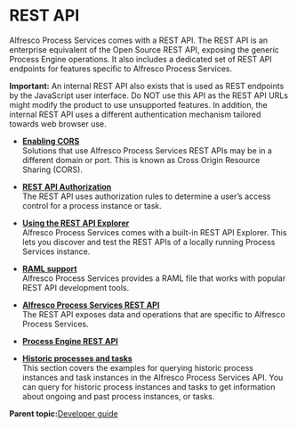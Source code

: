 # REST API

Alfresco Process Services comes with a REST API. The REST API is an enterprise equivalent of the Open Source REST API, exposing the generic Process Engine operations. It also includes a dedicated set of REST API endpoints for features specific to Alfresco Process Services.

**Important:** An internal REST API also exists that is used as REST endpoints by the JavaScript user interface. Do NOT use this API as the REST API URLs might modify the product to use unsupported features. In addition, the internal REST API uses a different authentication mechanism tailored towards web browser use.

-   **[Enabling CORS](../topics/enable-cors.md)**  
Solutions that use Alfresco Process Services REST APIs may be in a different domain or port. This is known as Cross Origin Resource Sharing \(CORS\).
-   **[REST API Authorization](../topics/rest_api_authorization.md)**  
The REST API uses authorization rules to determine a user’s access control for a process instance or task.
-   **[Using the REST API Explorer](../topics/rest_api_explorer.md)**  
Alfresco Process Services comes with a built-in REST API Explorer. This lets you discover and test the REST APIs of a locally running Process Services instance.
-   **[RAML support](../concepts/RAML-support.md)**  
Alfresco Process Services provides a RAML file that works with popular REST API development tools.
-   **[Alfresco Process Services REST API](../topics/process_services_api.md)**  
The REST API exposes data and operations that are specific to Alfresco Process Services.
-   **[Process Engine REST API](../topics/process_engine_rest_api.md)**  

-   **[Historic processes and tasks](../topics/history.md)**  
This section covers the examples for querying historic process instances and task instances in the Alfresco Process Services API. You can query for historic process instances and tasks to get information about ongoing and past process instances, or tasks.

**Parent topic:**[Developer guide](../topics/developmentGuide.md)

